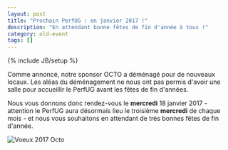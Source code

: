 ```yaml
---
layout: post
title: "Prochain PerfUG : en janvier 2017 !"
description: "En attendant bonne fêtes de fin d'année à tous !"
category: old-event
tags: []
---
```

{% include JB/setup %}

Comme annoncé, notre sponsor OCTO a déménagé pour de nouveaux locaux. Les aléas du déménagement ne nous ont pas permis d'avoir une salle pour accueillir le PerfUG avant les fêtes de fin d'années. 
<!-- more -->

Nous vous donnons donc rendez-vous le **mercredi** 18 janvier 2017 - attention le PerfUG aura  désormais lieu le troisième **mercredi** de chaque mois - et nous vous souhaitons en attendant de très bonnes fêtes de fin d'année.

![Voeux 2017 Octo]({{site.url}}/assets/files/Voeux_2017_Octo.jpg)

